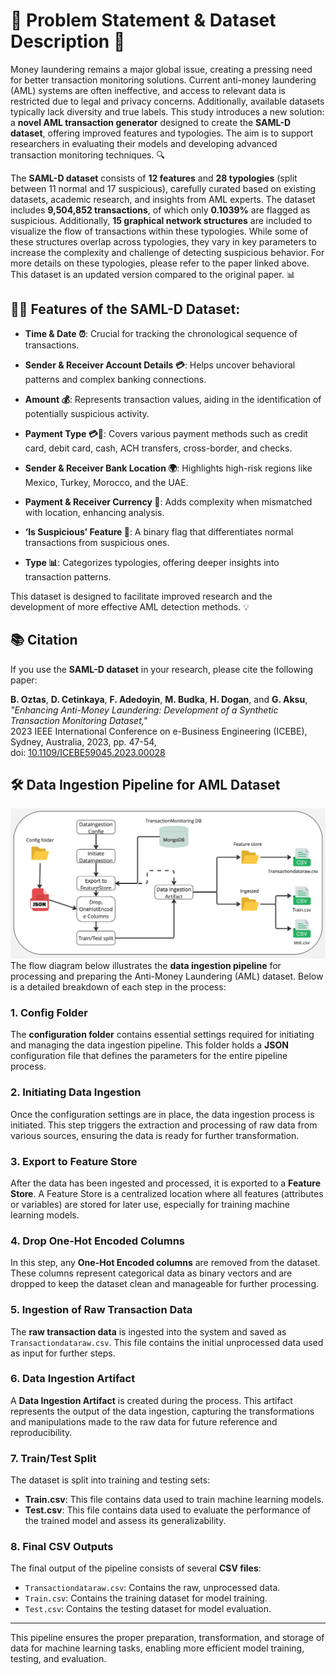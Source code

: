 # 🚨 Problem Statement & Dataset Description 🚨

Money laundering remains a major global issue, creating a pressing need for better transaction monitoring solutions. Current anti-money laundering (AML) systems are often ineffective, and access to relevant data is restricted due to legal and privacy concerns. Additionally, available datasets typically lack diversity and true labels. This study introduces a new solution: a **novel AML transaction generator** designed to create the **SAML-D dataset**, offering improved features and typologies. The aim is to support researchers in evaluating their models and developing advanced transaction monitoring techniques. 🔍

The **SAML-D dataset** consists of **12 features** and **28 typologies** (split between 11 normal and 17 suspicious), carefully curated based on existing datasets, academic research, and insights from AML experts. The dataset includes **9,504,852 transactions**, of which only **0.1039%** are flagged as suspicious. Additionally, **15 graphical network structures** are included to visualize the flow of transactions within these typologies. While some of these structures overlap across typologies, they vary in key parameters to increase the complexity and challenge of detecting suspicious behavior. For more details on these typologies, please refer to the paper linked above. This dataset is an updated version compared to the original paper. 📊

## 🧑‍💼 **Features of the SAML-D Dataset**:

- **Time & Date ⏰**: Crucial for tracking the chronological sequence of transactions.
  
- **Sender & Receiver Account Details 💳**: Helps uncover behavioral patterns and complex banking connections.

- **Amount 💰**: Represents transaction values, aiding in the identification of potentially suspicious activity.

- **Payment Type 💳📝**: Covers various payment methods such as credit card, debit card, cash, ACH transfers, cross-border, and checks.

- **Sender & Receiver Bank Location 🌍**: Highlights high-risk regions like Mexico, Turkey, Morocco, and the UAE.

- **Payment & Receiver Currency 💱**: Adds complexity when mismatched with location, enhancing analysis.

- **‘Is Suspicious’ Feature 🚨**: A binary flag that differentiates normal transactions from suspicious ones.

- **Type 📊**: Categorizes typologies, offering deeper insights into transaction patterns.

This dataset is designed to facilitate improved research and the development of more effective AML detection methods. 💡


## 📚 Citation

If you use the **SAML-D dataset** in your research, please cite the following paper:

**B. Oztas**, **D. Cetinkaya**, **F. Adedoyin**, **M. Budka**, **H. Dogan**, and **G. Aksu**,  
*"Enhancing Anti-Money Laundering: Development of a Synthetic Transaction Monitoring Dataset,"*  
2023 IEEE International Conference on e-Business Engineering (ICEBE), Sydney, Australia, 2023, pp. 47-54,  
doi: [10.1109/ICEBE59045.2023.00028](https://ieeexplore.ieee.org/document/10356193)


## 🛠 Data Ingestion Pipeline for AML Dataset

![Data Ingestion Pipeline](Assets/DataIngestion.jpg)
The flow diagram below illustrates the **data ingestion pipeline** for processing and preparing the Anti-Money Laundering (AML) dataset. Below is a detailed breakdown of each step in the process:

### 1. **Config Folder**
The **configuration folder** contains essential settings required for initiating and managing the data ingestion pipeline. This folder holds a **JSON** configuration file that defines the parameters for the entire pipeline process.

### 2. **Initiating Data Ingestion**
Once the configuration settings are in place, the data ingestion process is initiated. This step triggers the extraction and processing of raw data from various sources, ensuring the data is ready for further transformation.

### 3. **Export to Feature Store**
After the data has been ingested and processed, it is exported to a **Feature Store**. A Feature Store is a centralized location where all features (attributes or variables) are stored for later use, especially for training machine learning models.

### 4. **Drop One-Hot Encoded Columns**
In this step, any **One-Hot Encoded columns** are removed from the dataset. These columns represent categorical data as binary vectors and are dropped to keep the dataset clean and manageable for further processing.

### 5. **Ingestion of Raw Transaction Data**
The **raw transaction data** is ingested into the system and saved as `Transactiondataraw.csv`. This file contains the initial unprocessed data used as input for further steps.

### 6. **Data Ingestion Artifact**
A **Data Ingestion Artifact** is created during the process. This artifact represents the output of the data ingestion, capturing the transformations and manipulations made to the raw data for future reference and reproducibility.

### 7. **Train/Test Split**
The dataset is split into training and testing sets:
  - **Train.csv**: This file contains data used to train machine learning models.
  - **Test.csv**: This file contains data used to evaluate the performance of the trained model and assess its generalizability.

### 8. **Final CSV Outputs**
The final output of the pipeline consists of several **CSV files**:
  - `Transactiondataraw.csv`: Contains the raw, unprocessed data.
  - `Train.csv`: Contains the training dataset for model training.
  - `Test.csv`: Contains the testing dataset for model evaluation.

---

This pipeline ensures the proper preparation, transformation, and storage of data for machine learning tasks, enabling more efficient model training, testing, and evaluation.

